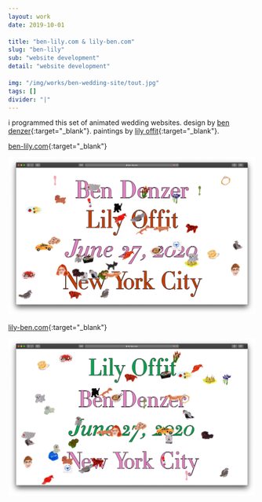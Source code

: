 ```yaml
---
layout: work
date: 2019-10-01

title: "ben-lily.com & lily-ben.com"
slug: "ben-lily"
sub: "website development"
detail: "website development"

img: "/img/works/ben-wedding-site/tout.jpg"
tags: []
divider: "|"
---
```


i programmed this set of animated wedding websites. design by [ben denzer](https://bendenzer.com/){:target="_blank"}. paintings by [lily offit](https://cargocollective.com/lilyoffit){:target="_blank"}.

[ben-lily.com](https://ben-lily.com){:target="_blank"}

![ben website](/img/works/ben-wedding-site/ben.jpg)

[lily-ben.com](https://lily-ben.com){:target="_blank"}

![ben website](/img/works/ben-wedding-site/lily.jpg)
